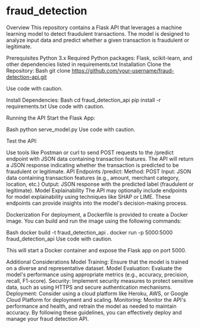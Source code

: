# fraud_detection
Overview
This repository contains a Flask API that leverages a machine learning model to detect fraudulent transactions. The model is designed to analyze input data and predict whether a given transaction is fraudulent or legitimate.

Prerequisites
Python 3.x
Required Python packages: Flask, scikit-learn, and other dependencies listed in requirements.txt
Installation
Clone the Repository:
Bash
git clone https://github.com/your-username/fraud-detection-api.git   

Use code with caution.

Install Dependencies:
Bash
cd fraud_detection_api
pip install -r requirements.txt
Use code with caution.

Running the API
Start the Flask App:

Bash
python serve_model.py
Use code with caution.

Test the API:

Use tools like Postman or curl to send POST requests to the /predict endpoint with JSON data containing transaction features.
The API will return a JSON response indicating whether the transaction is predicted to be fraudulent or legitimate.
API Endpoints
/predict:
Method: POST
Input: JSON data containing transaction features (e.g., amount, merchant category, location, etc.)
Output: JSON response with the predicted label (fraudulent or legitimate).
Model Explainability
The API may optionally include endpoints for model explainability using techniques like SHAP or LIME. These endpoints can provide insights into the model's decision-making process.

Dockerization
For deployment, a Dockerfile is provided to create a Docker image. You can build and run the image using the following commands:

Bash
docker build -t fraud_detection_api .
docker run -p 5000:5000 fraud_detection_api
Use code with caution.

This will start a Docker container and expose the Flask app on port 5000.

Additional Considerations
Model Training: Ensure that the model is trained on a diverse and representative dataset.
Model Evaluation: Evaluate the model's performance using appropriate metrics (e.g., accuracy, precision, recall, F1-score).
Security: Implement security measures to protect sensitive data, such as using HTTPS and secure authentication mechanisms.
Deployment: Consider using a cloud platform like Heroku, AWS, or Google Cloud Platform for deployment and scaling.
Monitoring: Monitor the API's performance and health, and retrain the model as needed to maintain accuracy.
By following these guidelines, you can effectively deploy and manage your fraud detection API.
